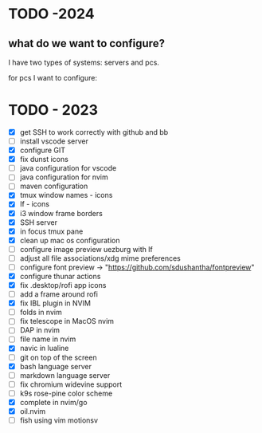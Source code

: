 # TODO -2024

## what do we want to configure?

I have two types of systems: servers and pcs.

for pcs I want to configure:






# TODO - 2023

- [x] get SSH to work correctly with github and bb
- [ ] install vscode server
- [x] configure GIT
- [x] fix dunst icons
- [ ] java configuration for vscode
- [ ] java configuration for nvim
- [ ] maven configuration
- [x] tmux window names - icons
- [x] lf - icons
- [x] i3 window frame borders
- [x] SSH server
- [x] in focus tmux pane
- [x] clean up mac os configuration
- [ ] configure image preview uezburg with lf
- [ ] adjust all file associations/xdg mime preferences
- [ ] configure font preview -> "https://github.com/sdushantha/fontpreview"
- [x] configure thunar actions
- [x] fix .desktop/rofi app icons
- [ ] add a frame around rofi
- [x] fix IBL plugin in NVIM
- [ ] folds in nvim
- [ ] fix telescope in MacOS nvim
- [ ] DAP in nvim
- [ ] file name in nvim
- [x] navic in lualine
- [ ] git on top of the screen
- [X] bash language server
- [ ] markdown language server
- [ ] fix chromium widevine support
- [ ] k9s rose-pine color scheme
- [x] complete in nvim/go
- [X] oil.nvim
- [ ] fish using vim motionsv
